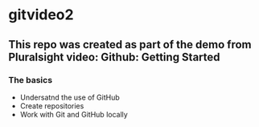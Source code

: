 # gitvideo2

## This repo was created as part of the demo from Pluralsight video: Github: Getting Started

### The basics
- Undersatnd the use of GitHub
- Create repositories
- Work with Git and GitHub locally
